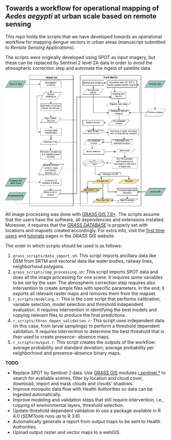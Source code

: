 ## Towards a workflow for operational mapping of *Aedes aegypti* at urban scale based on remote sensing

This repo holds the scripts that we have developed towards an 
operational workflow for mapping dengue vectors in urban areas 
(manuscript submitted to *Remote Sensing Applications*). 

The scripts were originally developed using SPOT as input
imagery, but these can be replaced by Sentinel 2 level 2A data 
in order to avoid the atmospheric correction step and automate 
the ingest of satellite data. 

![workflow](assets/workflow_dengue.png)

All image processing was done with 
[GRASS GIS 7.8+](https://grass.osgeo.org/download/). 
The scripts assume that the users have the software, all dependencies and
extensions installed. Moreover, it requires that the 
[*GRASS DATABASE*](https://grass.osgeo.org/grass78/manuals/grass_database.html) 
is properly set with locations and mapsets created accordingly. For extra
info, visit the [first time users](https://grass.osgeo.org/learn/newcomers/) 
and [tutorials](https://grass.osgeo.org/learn/tutorials/) pages in the
GRASS GIS website.

The order in which scripts should be used is as follows:

1. `grass_scripts/data_import.sh`: This script imports ancillary data like DEM 
from SRTM and vectorial data like water bodies, railway lines, neighborhood polygons.
1. `grass_scripts/img_processing.sh`: This script imports SPOT data and does all 
the image processing for one scene. It requires some variables to be set by the user. 
The atmospheric correction step requires also intervention to create simple files 
with specific parameters. In the end, it exports all relevant raster maps and removes
them from the mapset.
1. `r_scripts/modeling.r`: This is the core script that performs calibration, variable
selection, model selection and threshold independent evaluation. It requires 
intervention in identifying the best models and copying relevant files to produce 
the final predictions.
1. `r_scripts/thres_depen_validation.r`: This script uses independent data (in this
case, from larval samplings) to perform a threshold dependent validation. It requires
intervention to determine the best threshold that is then used to create presence-
absence maps.
1. `r_scripts/output.r`: This script creates the outputs of the workflow: average 
probability and standard deviation; average probability per neighborhood and 
presence-absence binary maps. 

**TODO**:

- Replace SPOT by Sentinel 2 data. Use [GRASS GIS](https://grass.osgeo.org/) 
modules [i.sentinel.*](https://grass.osgeo.org/grass78/manuals/addons/i.sentinel.html) 
to search for available scenes, filter by location and cloud cover, download, 
import and mask clouds and clouds' shadows. 
- Improve mosquito data flow with Health Authorities so data can be ingested automatically.
- Improve modeling and validation steps that still require intervention, i.e., 
copying of environmental layers, threshold selection.
- Update threshold dependent validation to use a package available in R 4.0 
(*SDMTools* runs up to R 3.6)
- Automatically generate a report from output maps to be sent to Health Authorities.
- Upload output raster and vector maps to a webGIS. 